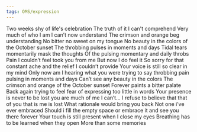 ```yaml
---
tags: OMS/expression
---
```

Two weeks shy of life's celebration
The truth of it I can't comprehend
Very much of who I am
I canʼt now understand
The crimson and orange beg understanding
No bitter no sweet on my tongue
No beauty in the colors of the October sunset
The throbbing pulses in moments and days
Tidal tears momentarily mask the thoughts
Of the pulsing momentary and daily throbs
Pain I couldnʼt feel took you from me
But now I do feel it
So sorry for that constant ache
and the relief I couldnʼt provide
Your voice is still so clear in my mind
Only now am I hearing what you were trying to say
throbbing pain pulsing in moments and days
Canʼt see any beauty in the colors
The crimson and orange of the October sunset
Forever paints a bitter palate
Back again trying to feel
fear of expressing too little in words
Your presence is never to be lost
you are much of me
I canʼt... I refuse to believe that that of you that is me is lost
What rationale would bring you back
Not one iʼve ever embraced
Should i fill the empty space or embrace it and see you there forever
Your touch is still present when I close my eyes
Breathing has to be learned when they open
More than some memories